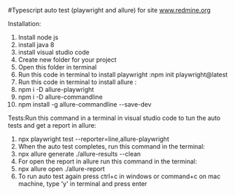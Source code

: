 #Typescript auto test (playwright and allure) for site www.redmine.org 

Installation: 
1. Install node js 
2. install java 8
3. install visual studio code
4. Create new folder for your project
5. Open this folder in terminal
6. Run this code in terminal to install playwright :npm init playwright@latest
7. Run this code in terminal to install allure :
8. npm i -D allure-playwright
9. npm i -D allure-commandline
10. npm install -g allure-commandline --save-dev

Tests:Run this command in a terminal in visual studio code to tun the auto tests and get a report in allure:
1. npx playwright test --reporter=line,allure-playwright
2. When the auto test completes, run this command in the terminal:
3. npx allure generate ./allure-results --clean
4. For open the report in allure run this command in the terminal:
5. npx allure open ./allure-report
6. To run auto test again press ctrl+c in windows or command+c on mac machine, type 'y' in terminal and press enter 


